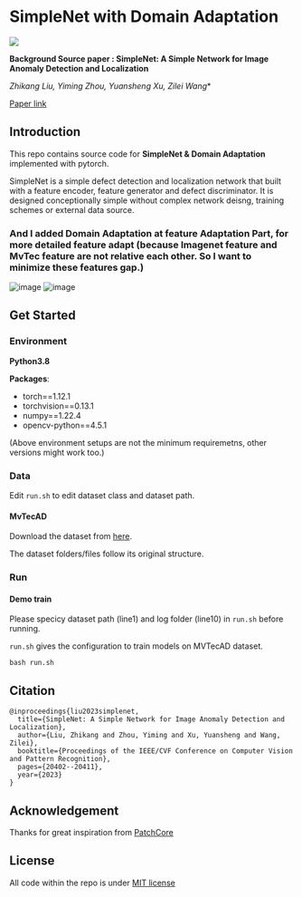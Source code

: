 # SimpleNet with Domain Adaptation


![](imgs/cover.png)

**Background Source paper : SimpleNet: A Simple Network for Image Anomaly Detection and Localization**

*Zhikang Liu, Yiming Zhou, Yuansheng Xu, Zilei Wang**

[Paper link](https://openaccess.thecvf.com/content/CVPR2023/papers/Liu_SimpleNet_A_Simple_Network_for_Image_Anomaly_Detection_and_Localization_CVPR_2023_paper.pdf)

##  Introduction

This repo contains source code for **SimpleNet & Domain Adaptation** implemented with pytorch.

SimpleNet is a simple defect detection and localization network that built with a feature encoder, feature generator and defect discriminator. It is designed conceptionally simple without complex network deisng, training schemes or external data source.

### And I added **Domain Adaptation** at feature Adaptation Part, for more detailed feature adapt (because Imagenet feature and MvTec feature are not relative each other. So I want to minimize these features gap.)

![image](https://github.com/conel77/Anomaly-Detection/assets/81089768/9a572a66-0ceb-4ddb-bbd7-91932ae0c7e2)
![image](https://github.com/conel77/Anomaly-Detection/assets/81089768/1e126974-22f5-4825-b12b-7342fc657a51)

## Get Started 

### Environment 

**Python3.8**

**Packages**:
- torch==1.12.1
- torchvision==0.13.1
- numpy==1.22.4
- opencv-python==4.5.1

(Above environment setups are not the minimum requiremetns, other versions might work too.)


### Data

Edit `run.sh` to edit dataset class and dataset path.

#### MvTecAD

Download the dataset from [here](https://www.mvtec.com/company/research/datasets/mvtec-ad/).

The dataset folders/files follow its original structure.

### Run

#### Demo train

Please specicy dataset path (line1) and log folder (line10) in `run.sh` before running.

`run.sh` gives the configuration to train models on MVTecAD dataset.
```
bash run.sh
```

## Citation
```
@inproceedings{liu2023simplenet,
  title={SimpleNet: A Simple Network for Image Anomaly Detection and Localization},
  author={Liu, Zhikang and Zhou, Yiming and Xu, Yuansheng and Wang, Zilei},
  booktitle={Proceedings of the IEEE/CVF Conference on Computer Vision and Pattern Recognition},
  pages={20402--20411},
  year={2023}
}
```

## Acknowledgement

Thanks for great inspiration from [PatchCore](https://github.com/amazon-science/patchcore-inspection)

## License

All code within the repo is under [MIT license](https://mit-license.org/)
